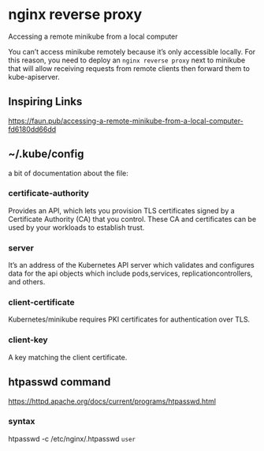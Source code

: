 # nginx reverse proxy
Accessing a remote minikube from a local computer

You can’t access minikube remotely because it’s only accessible locally.
For this reason, you need to deploy an `nginx reverse proxy` next to minikube that will allow receiving requests from remote clients then forward them to kube-apiserver.


## Inspiring Links
https://faun.pub/accessing-a-remote-minikube-from-a-local-computer-fd6180dd66dd


## ~/.kube/config
a bit of documentation about the file:

### certificate-authority
Provides an API, which lets you provision TLS certificates signed by a Certificate Authority (CA) that you control.
These CA and certificates can be used by your workloads to establish trust.

### server
It’s an address of the Kubernetes API server which validates and configures data for the api objects which include pods,services, replicationcontrollers, and others.

### client-certificate
Kubernetes/minikube requires PKI certificates for authentication over TLS.

### client-key
A key matching the client certificate.


## htpasswd command
https://httpd.apache.org/docs/current/programs/htpasswd.html

### syntax
htpasswd -c /etc/nginx/.htpasswd `user`
